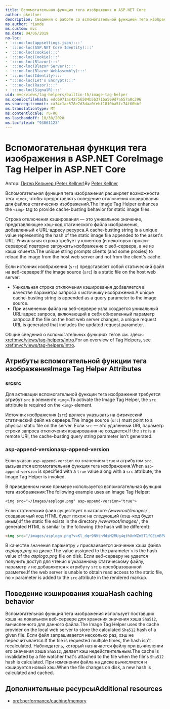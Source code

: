 ```yaml
---
title: Вспомогательная функция тега изображения в ASP.NET Core
author: pkellner
description: Сведения о работе со вспомогательной функцией тега изображения.
ms.author: riande
ms.custom: mvc
ms.date: 04/06/2019
no-loc:
- ':::no-loc(appsettings.json):::'
- ':::no-loc(ASP.NET Core Identity):::'
- ':::no-loc(cookie):::'
- ':::no-loc(Cookie):::'
- ':::no-loc(Blazor):::'
- ':::no-loc(Blazor Server):::'
- ':::no-loc(Blazor WebAssembly):::'
- ':::no-loc(Identity):::'
- ":::no-loc(Let's Encrypt):::"
- ':::no-loc(Razor):::'
- ':::no-loc(SignalR):::'
uid: mvc/views/tag-helpers/builtin-th/image-tag-helper
ms.openlocfilehash: edc6971ac42756504b5b371ba509d7a657a0c396
ms.sourcegitcommit: ca34c1ac578e7d3daa0febf1810ba5fc74f60bbf
ms.translationtype: MT
ms.contentlocale: ru-RU
ms.lasthandoff: 10/30/2020
ms.locfileid: "93061123"
---
```

# <a name="image-tag-helper-in-aspnet-core"></a><span data-ttu-id="c561f-103">Вспомогательная функция тега изображения в ASP.NET Core</span><span class="sxs-lookup"><span data-stu-id="c561f-103">Image Tag Helper in ASP.NET Core</span></span>

<span data-ttu-id="c561f-104">Автор: [Питер Кельнер (Peter Kellner)](https://peterkellner.net)</span><span class="sxs-lookup"><span data-stu-id="c561f-104">By [Peter Kellner](https://peterkellner.net)</span></span>

<span data-ttu-id="c561f-105">Вспомогательная функция тега изображения расширяет возможности тега `<img>`, чтобы предоставлять поведение отключения кэширования для файлов статических изображений.</span><span class="sxs-lookup"><span data-stu-id="c561f-105">The Image Tag Helper enhances the `<img>` tag to provide cache-busting behavior for static image files.</span></span>

<span data-ttu-id="c561f-106">Строка отключения кэширования — это уникальное значение, представляющее хэш-код статического файла изображения, добавленный к URL-адресу ресурса.</span><span class="sxs-lookup"><span data-stu-id="c561f-106">A cache-busting string is a unique value representing the hash of the static image file appended to the asset's URL.</span></span> <span data-ttu-id="c561f-107">Уникальная строка требует у клиентов (и некоторых прокси-серверов) повторно загружать изображение с веб-сервера, а не из кэша клиента.</span><span class="sxs-lookup"><span data-stu-id="c561f-107">The unique string prompts clients (and some proxies) to reload the image from the host web server and not from the client's cache.</span></span>

<span data-ttu-id="c561f-108">Если источник изображения (`src`) представляет собой статический файл на веб-сервере:</span><span class="sxs-lookup"><span data-stu-id="c561f-108">If the image source (`src`) is a static file on the host web server:</span></span>

* <span data-ttu-id="c561f-109">Уникальная строка отключения кэширования добавляется в качестве параметра запроса к источнику изображения.</span><span class="sxs-lookup"><span data-stu-id="c561f-109">A unique cache-busting string is appended as a query parameter to the image source.</span></span>
* <span data-ttu-id="c561f-110">При изменении файла на веб-сервере узла создается уникальный URL-адрес запроса, включающий в себя обновленный параметр запроса.</span><span class="sxs-lookup"><span data-stu-id="c561f-110">If the file on the host web server changes, a unique request URL is generated that includes the updated request parameter.</span></span>

<span data-ttu-id="c561f-111">Общие сведения о вспомогательных функциях тегов см. здесь: <xref:mvc/views/tag-helpers/intro>.</span><span class="sxs-lookup"><span data-stu-id="c561f-111">For an overview of Tag Helpers, see <xref:mvc/views/tag-helpers/intro>.</span></span>

## <a name="image-tag-helper-attributes"></a><span data-ttu-id="c561f-112">Атрибуты вспомогательной функции тега изображения</span><span class="sxs-lookup"><span data-stu-id="c561f-112">Image Tag Helper Attributes</span></span>

### <a name="src"></a><span data-ttu-id="c561f-113">src</span><span class="sxs-lookup"><span data-stu-id="c561f-113">src</span></span>

<span data-ttu-id="c561f-114">Для активации вспомогательной функции тега изображения требуется атрибут `src` в элементе `<img>`.</span><span class="sxs-lookup"><span data-stu-id="c561f-114">To activate the Image Tag Helper, the `src` attribute is required on the `<img>` element.</span></span>

<span data-ttu-id="c561f-115">Источник изображения (`src`) должен указывать на физический статический файл на сервере.</span><span class="sxs-lookup"><span data-stu-id="c561f-115">The image source (`src`) must point to a physical static file on the server.</span></span> <span data-ttu-id="c561f-116">Если `src` — это удаленный URI, параметр строки запроса отключения кэширования не создается.</span><span class="sxs-lookup"><span data-stu-id="c561f-116">If the `src` is a remote URI, the cache-busting query string parameter isn't generated.</span></span>

### <a name="asp-append-version"></a><span data-ttu-id="c561f-117">asp-append-version</span><span class="sxs-lookup"><span data-stu-id="c561f-117">asp-append-version</span></span>

<span data-ttu-id="c561f-118">Если указан `asp-append-version` со значением `true` и атрибутом `src`, вызывается вспомогательная функция тега изображения.</span><span class="sxs-lookup"><span data-stu-id="c561f-118">When `asp-append-version` is specified with a `true` value along with a `src` attribute, the Image Tag Helper is invoked.</span></span>

<span data-ttu-id="c561f-119">В приведенном ниже примере используется вспомогательная функция тега изображения:</span><span class="sxs-lookup"><span data-stu-id="c561f-119">The following example uses an Image Tag Helper:</span></span>

```cshtml
<img src="~/images/asplogo.png" asp-append-version="true">
```

<span data-ttu-id="c561f-120">Если статический файл существует в каталоге */wwwroot/images/* , создаваемый код HTML будет похож на следующий (хэш-код будет иным):</span><span class="sxs-lookup"><span data-stu-id="c561f-120">If the static file exists in the directory */wwwroot/images/* , the generated HTML is similar to the following (the hash will be different):</span></span>

```html
<img src="/images/asplogo.png?v=Kl_dqr9NVtnMdsM2MUg4qthUnWZm5T1fCEimBPWDNgM">
```

<span data-ttu-id="c561f-121">В качестве значения параметру `v` присваивается значение хэша файла *asplogo.png* на диске.</span><span class="sxs-lookup"><span data-stu-id="c561f-121">The value assigned to the parameter `v` is the hash value of the *asplogo.png* file on disk.</span></span> <span data-ttu-id="c561f-122">Если веб-серверу не удается получить доступ для чтения к указанному статическому файлу, параметр `v` не добавляется к атрибуту `src` в преобразованной разметке.</span><span class="sxs-lookup"><span data-stu-id="c561f-122">If the web server is unable to obtain read access to the static file, no `v` parameter is added to the `src` attribute in the rendered markup.</span></span>

## <a name="hash-caching-behavior"></a><span data-ttu-id="c561f-123">Поведение кэширования хэша</span><span class="sxs-lookup"><span data-stu-id="c561f-123">Hash caching behavior</span></span>

<span data-ttu-id="c561f-124">Вспомогательная функция тега изображения использует поставщик кэша на локальном веб-сервере для хранения значения хэша `Sha512`, вычисленного для данного файла.</span><span class="sxs-lookup"><span data-stu-id="c561f-124">The Image Tag Helper uses the cache provider on the local web server to store the calculated `Sha512` hash of a given file.</span></span> <span data-ttu-id="c561f-125">Если файл запрашивается несколько раз, хэш не пересчитывается.</span><span class="sxs-lookup"><span data-stu-id="c561f-125">If the file is requested multiple times, the hash isn't recalculated.</span></span> <span data-ttu-id="c561f-126">Наблюдатель, который назначается файлу при вычислении его значения хэша `Sha512`, делает кэш недействительным.</span><span class="sxs-lookup"><span data-stu-id="c561f-126">The cache is invalidated by a file watcher that's attached to the file when the file's `Sha512` hash is calculated.</span></span> <span data-ttu-id="c561f-127">При изменении файла на диске вычисляется и кэшируется новый хэш.</span><span class="sxs-lookup"><span data-stu-id="c561f-127">When the file changes on disk, a new hash is calculated and cached.</span></span>

## <a name="additional-resources"></a><span data-ttu-id="c561f-128">Дополнительные ресурсы</span><span class="sxs-lookup"><span data-stu-id="c561f-128">Additional resources</span></span>

* <xref:performance/caching/memory>
